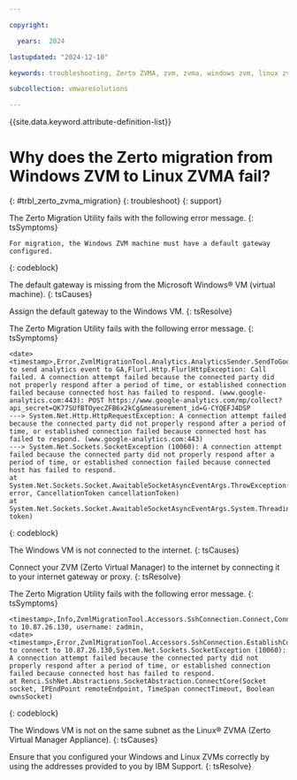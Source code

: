 ```yaml
---

copyright:

  years:  2024

lastupdated: "2024-12-10"

keywords: troubleshooting, Zerto ZVMA, zvm, zvma, windows zvm, linux zvma, zerto migration

subcollection: vmwaresolutions

---
```


{{site.data.keyword.attribute-definition-list}}

# Why does the Zerto migration from Windows ZVM to Linux ZVMA fail?
{: #trbl_zerto_zvma_migration}
{: troubleshoot}
{: support}

The Zerto Migration Utility fails with the following error message.
{: tsSymptoms}

```text
For migration, the Windows ZVM machine must have a default gateway configured.
```
{: codeblock}

The default gateway is missing from the Microsoft Windows® VM (virtual machine).
{: tsCauses}

Assign the default gateway to the Windows VM.
{: tsResolve}

The Zerto Migration Utility fails with the following error message.
{: tsSymptoms}

```text
<date> <timestamp>,Error,ZvmlMigrationTool.Analytics.AnalyticsSender.SendToGoogleAnalytics,Failed to send analytics event to GA,Flurl.Http.FlurlHttpException: Call failed. A connection attempt failed because the connected party did not properly respond after a period of time, or established connection failed because connected host has failed to respond. (www.google-analytics.com:443): POST https://www.google-analytics.com/mp/collect?api_secret=QK77SUfBTOyecZFB6x2kCg&measurement_id=G-CYQEFJ4DSP
---> System.Net.Http.HttpRequestException: A connection attempt failed because the connected party did not properly respond after a period of time, or established connection failed because connected host has failed to respond. (www.google-analytics.com:443)
---> System.Net.Sockets.SocketException (10060): A connection attempt failed because the connected party did not properly respond after a period of time, or established connection failed because connected host has failed to respond.
at System.Net.Sockets.Socket.AwaitableSocketAsyncEventArgs.ThrowException(SocketError error, CancellationToken cancellationToken)
at System.Net.Sockets.Socket.AwaitableSocketAsyncEventArgs.System.Threading.Tasks.Sources.IValueTaskSource.GetResult(Int16 token)
```
{: codeblock}

The Windows VM is not connected to the internet.
{: tsCauses}

Connect your ZVM (Zerto Virtual Manager) to the internet by connecting it to your internet gateway or proxy.
{: tsResolve}

The Zerto Migration Utility fails with the following error message.
{: tsSymptoms}

```text
<timestamp>,Info,ZvmlMigrationTool.Accessors.SshConnection.Connect,Connecting to 10.87.26.130, username: zadmin,
<date> <timestamp>,Error,ZvmlMigrationTool.Accessors.SshConnection.EstablishConnection,Failed to connect to 10.87.26.130,System.Net.Sockets.SocketException (10060): A connection attempt failed because the connected party did not properly respond after a period of time, or established connection failed because connected host has failed to respond.
at Renci.SshNet.Abstractions.SocketAbstraction.ConnectCore(Socket socket, IPEndPoint remoteEndpoint, TimeSpan connectTimeout, Boolean ownsSocket)
```
{: codeblock}

The Windows VM is not on the same subnet as the Linux® ZVMA (Zerto Virtual Manager Appliance).
{: tsCauses}

Ensure that you configured your Windows and Linux ZVMs correctly by using the addresses provided to you by IBM Support.
{: tsResolve}
